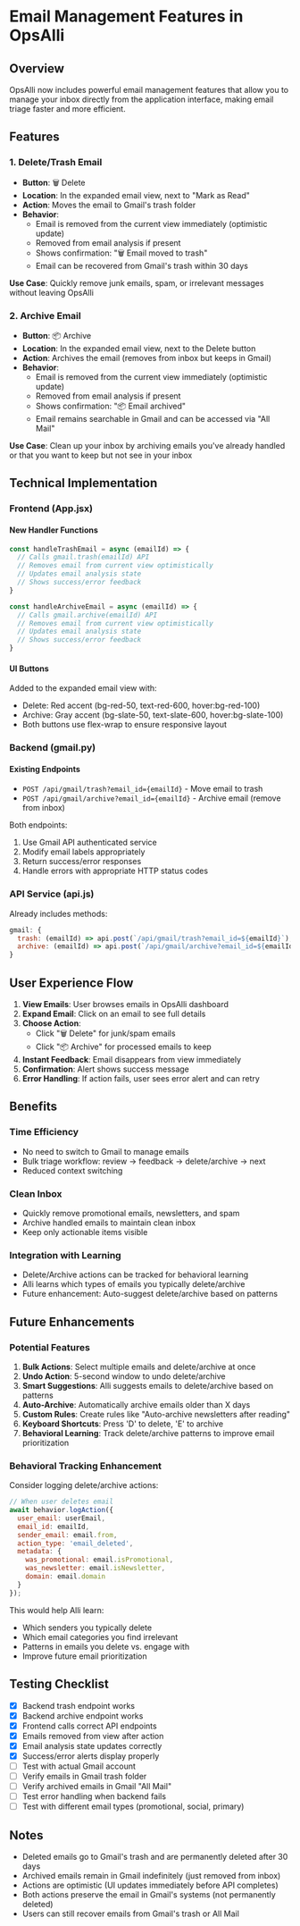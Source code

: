 # Email Management Features in OpsAlli

## Overview
OpsAlli now includes powerful email management features that allow you to manage your inbox directly from the application interface, making email triage faster and more efficient.

## Features

### 1. Delete/Trash Email
- **Button**: 🗑️ Delete
- **Location**: In the expanded email view, next to "Mark as Read"
- **Action**: Moves the email to Gmail's trash folder
- **Behavior**: 
  - Email is removed from the current view immediately (optimistic update)
  - Removed from email analysis if present
  - Shows confirmation: "🗑️ Email moved to trash"
  - Email can be recovered from Gmail's trash within 30 days

**Use Case**: Quickly remove junk emails, spam, or irrelevant messages without leaving OpsAlli

### 2. Archive Email
- **Button**: 📦 Archive
- **Location**: In the expanded email view, next to the Delete button
- **Action**: Archives the email (removes from inbox but keeps in Gmail)
- **Behavior**:
  - Email is removed from the current view immediately (optimistic update)
  - Removed from email analysis if present
  - Shows confirmation: "📦 Email archived"
  - Email remains searchable in Gmail and can be accessed via "All Mail"

**Use Case**: Clean up your inbox by archiving emails you've already handled or that you want to keep but not see in your inbox

## Technical Implementation

### Frontend (App.jsx)

#### New Handler Functions
```javascript
const handleTrashEmail = async (emailId) => {
  // Calls gmail.trash(emailId) API
  // Removes email from current view optimistically
  // Updates email analysis state
  // Shows success/error feedback
}

const handleArchiveEmail = async (emailId) => {
  // Calls gmail.archive(emailId) API
  // Removes email from current view optimistically
  // Updates email analysis state
  // Shows success/error feedback
}
```

#### UI Buttons
Added to the expanded email view with:
- Delete: Red accent (bg-red-50, text-red-600, hover:bg-red-100)
- Archive: Gray accent (bg-slate-50, text-slate-600, hover:bg-slate-100)
- Both buttons use flex-wrap to ensure responsive layout

### Backend (gmail.py)

#### Existing Endpoints
- `POST /api/gmail/trash?email_id={emailId}` - Move email to trash
- `POST /api/gmail/archive?email_id={emailId}` - Archive email (remove from inbox)

Both endpoints:
1. Use Gmail API authenticated service
2. Modify email labels appropriately
3. Return success/error responses
4. Handle errors with appropriate HTTP status codes

### API Service (api.js)

Already includes methods:
```javascript
gmail: {
  trash: (emailId) => api.post(`/api/gmail/trash?email_id=${emailId}`),
  archive: (emailId) => api.post(`/api/gmail/archive?email_id=${emailId}`),
}
```

## User Experience Flow

1. **View Emails**: User browses emails in OpsAlli dashboard
2. **Expand Email**: Click on an email to see full details
3. **Choose Action**: 
   - Click "🗑️ Delete" for junk/spam emails
   - Click "📦 Archive" for processed emails to keep
4. **Instant Feedback**: Email disappears from view immediately
5. **Confirmation**: Alert shows success message
6. **Error Handling**: If action fails, user sees error alert and can retry

## Benefits

### Time Efficiency
- No need to switch to Gmail to manage emails
- Bulk triage workflow: review → feedback → delete/archive → next
- Reduced context switching

### Clean Inbox
- Quickly remove promotional emails, newsletters, and spam
- Archive handled emails to maintain clean inbox
- Keep only actionable items visible

### Integration with Learning
- Delete/Archive actions can be tracked for behavioral learning
- Alli learns which types of emails you typically delete/archive
- Future enhancement: Auto-suggest delete/archive based on patterns

## Future Enhancements

### Potential Features
1. **Bulk Actions**: Select multiple emails and delete/archive at once
2. **Undo Action**: 5-second window to undo delete/archive
3. **Smart Suggestions**: Alli suggests emails to delete/archive based on patterns
4. **Auto-Archive**: Automatically archive emails older than X days
5. **Custom Rules**: Create rules like "Auto-archive newsletters after reading"
6. **Keyboard Shortcuts**: Press 'D' to delete, 'E' to archive
7. **Behavioral Learning**: Track delete/archive patterns to improve email prioritization

### Behavioral Tracking Enhancement
Consider logging delete/archive actions:
```javascript
// When user deletes email
await behavior.logAction({
  user_email: userEmail,
  email_id: emailId,
  sender_email: email.from,
  action_type: 'email_deleted',
  metadata: {
    was_promotional: email.isPromotional,
    was_newsletter: email.isNewsletter,
    domain: email.domain
  }
});
```

This would help Alli learn:
- Which senders you typically delete
- Which email categories you find irrelevant
- Patterns in emails you delete vs. engage with
- Improve future email prioritization

## Testing Checklist

- [x] Backend trash endpoint works
- [x] Backend archive endpoint works
- [x] Frontend calls correct API endpoints
- [x] Emails removed from view after action
- [x] Email analysis state updates correctly
- [x] Success/error alerts display properly
- [ ] Test with actual Gmail account
- [ ] Verify emails in Gmail trash folder
- [ ] Verify archived emails in Gmail "All Mail"
- [ ] Test error handling when backend fails
- [ ] Test with different email types (promotional, social, primary)

## Notes

- Deleted emails go to Gmail's trash and are permanently deleted after 30 days
- Archived emails remain in Gmail indefinitely (just removed from inbox)
- Actions are optimistic (UI updates immediately before API completes)
- Both actions preserve the email in Gmail's systems (not permanently deleted)
- Users can still recover emails from Gmail's trash or All Mail
